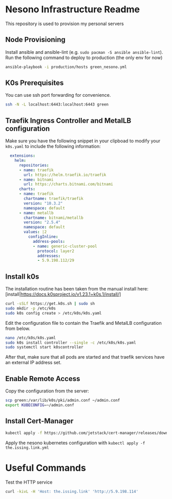# Nesono Infrastructure Readme

This repository is used to provision my personal servers

## Node Provisioning

Install ansible and ansible-lint (e.g. `sudo pacman -S ansible ansible-lint`).
Run the following command to deploy to production (the only env for now)

```bash
ansible-playbook -i production/hosts green_nesono.yml
```


## K0s Prerequisites

You can use ssh port forwarding for convenience.
```bash
ssh -N -L localhost:6443:localhost:6443 green
```

## Traefik Ingress Controller and MetalLB configuration

Make sure you have the following snippet in your clipboad to modify your `k0s.yaml` to include the following information:
```yaml
  extensions:
    helm:
      repositories:
      - name: traefik
        url: https://helm.traefik.io/traefik
      - name: bitnami
        url: https://charts.bitnami.com/bitnami
      charts:
      - name: traefik
        chartname: traefik/traefik
        version: "10.3.2"
        namespace: default
      - name: metallb
        chartname: bitnami/metallb
        version: "2.5.4"
        namespace: default
        values: |2
          configInline:
            address-pools:
            - name: generic-cluster-pool
              protocol: layer2
              addresses:
              - 5.9.198.112/29
```

## Install k0s

The installation routine has been taken from the manual install here:
[install|https://docs.k0sproject.io/v1.23.1+k0s.1/install/]

```bash
curl -sSLf https://get.k0s.sh | sudo sh
sudo mkdir -p /etc/k0s
sudo k0s config create > /etc/k0s/k0s.yaml
```

Edit the configuration file to contain the Traefik and MetalLB configuration from below.

```bash
nano /etc/k0s/k0s.yaml
sudo k0s install controller --single -c /etc/k0s/k0s.yaml
sudo systemctl start k0scontroller
```

After that, make sure that all pods are started and that traefik services have an external IP address set.

## Enable Remote Access

Copy the configuration from the server:

```bash
scp green:/var/lib/k0s/pki/admin.conf ~/admin.conf
export KUBECONFIG=~/admin.conf
```

## Install Cert-Manager

```bash
kubectl apply -f https://github.com/jetstack/cert-manager/releases/download/v1.6.1/cert-manager.yaml
```

Apply the nesono kubernetes configuration with `kubectl apply -f the.issing.link.yml`

# Useful Commands

Test the HTTP service
```bash
curl -kivL -H 'Host: the.issing.link' 'http://5.9.198.114'
```
